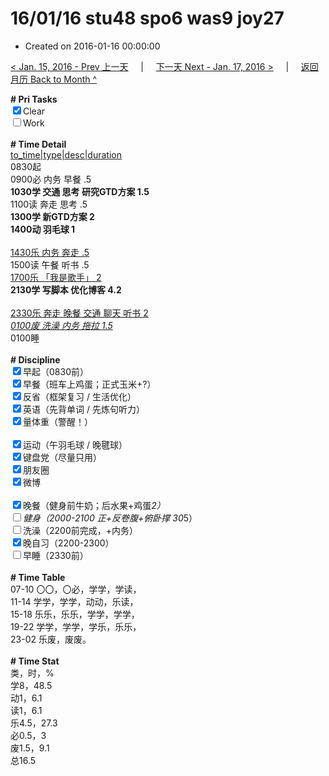 # 16/01/16 stu48 spo6 was9 joy27

- Created on 2016-01-16 00:00:00

[< Jan. 15, 2016 - Prev 上一天](/_archived/lifelogs/2016/01/d15.md) &nbsp; &nbsp; | &nbsp; &nbsp; [下一天 Next - Jan. 17, 2016 >](/_archived/lifelogs/2016/01/d17.md) &nbsp; &nbsp; |  &nbsp; &nbsp; [返回月历 Back to Month ^](/_archived/lifelogs/2016/01/index.md)
<br/>    <div><b># Pri Tasks</b></div>    <div><input checked="true" type="checkbox"/>Clear</div>    <div><input type="checkbox"/>Work</div>    <div><br/></div>    <div><b># Time Detail</b></div>    <div><u>to_time|type|desc|duration</u></div>    <div>0830起</div>    <div>0900必 内务 早餐 .5</div>    <div><b>1030学 交通 思考 研究GTD方案 1.5</b></div>    <div>1100读 奔走 思考 .5</div>    <div><b>1300学 新GTD方案 2</b></div>    <div><b>1400动 羽毛球 1</b></div>    <div><br/></div>    <div><u>1430乐 内务 奔走 .5</u></div>    <div>1500读 午餐 听书 .5</div>    <div><u>1700乐 「我是歌手」 2</u></div>    <div><b>2130学 写脚本 优化博客 4.2</b></div>    <div><br/></div>    <div><u>2330乐 奔走 晚餐 交通 聊天 听书 2</u></div>    <div><u><i>0100废 洗澡 内务 拖拉 1.5</i></u></div>    <div>0100睡</div>    <div><br/></div>    <div><b># Discipline</b></div>    <div><input checked="true" type="checkbox"/>早起（0830前）</div>    <div><input checked="true" type="checkbox"/>早餐（班车上鸡蛋；正式玉米+?）</div>    <div><input checked="true" type="checkbox"/>反省（框架复习 / 生活优化）</div>    <div><input checked="true" type="checkbox"/>英语（先背单词 / 先炼句听力）</div>    <div><input checked="true" type="checkbox"/>量体重（警醒！）</div>    <div><br/></div>    <div><input checked="true" type="checkbox"/>运动（午羽毛球 / 晚毽球）</div>    <div><input checked="true" type="checkbox"/>键盘党（尽量只用）</div>    <div><input checked="true" type="checkbox"/>朋友圈</div>    <div><input checked="true" type="checkbox"/>微博</div>    <div><br/></div>    <div><input checked="true" type="checkbox"/>晚餐（健身前牛奶；后水果+鸡蛋*2）</div>    <div><input type="checkbox"/>健身（2000-2100 正+反卷腹+俯卧撑 30*5）</div>    <div><input type="checkbox"/>洗澡（2200前完成，+内务）</div>    <div><input checked="true" type="checkbox"/>晚自习（2200-2300）</div>    <div><input type="checkbox"/>早睡（2330前）</div>    <div><br/></div>    <div><b># Time Table</b></div>    <div>07-10 〇〇，〇必，学学，学读，</div>    <div>11-14 学学，学学，动动，乐读，</div>    <div>15-18 乐乐，乐乐，学学，学学，</div>    <div>19-22 学学，学学，学乐，乐乐，</div>    <div>23-02 乐废，废废。</div>    <div><br/></div>    <div><b># Time Stat</b></div>    <div>类，时，%</div>    <div>学8，48.5</div>    <div>动1，6.1</div>    <div>读1，6.1</div>    <div>乐4.5，27.3</div>    <div>必0.5，3</div>    <div>废1.5，9.1</div>    <div>总16.5</div>
